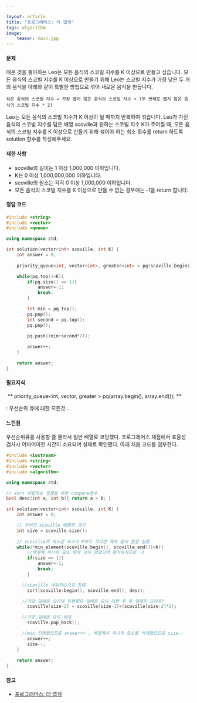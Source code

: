 ```yaml
---

layout: article
title: "프로그래머스: 더 맵게"
tags: algorithm
image: 
    teaser: main.jpg
---
```

#### 문제	

매운 것을 좋아하는 Leo는 모든 음식의 스코빌 지수를 K 이상으로 만들고 싶습니다. 모든 음식의 스코빌 지수를 K 이상으로 만들기 위해 Leo는 스코빌 지수가 가장 낮은 두 개의 음식을 아래와 같이 특별한 방법으로 섞어 새로운 음식을 만듭니다.

```
섞은 음식의 스코빌 지수 = 가장 맵지 않은 음식의 스코빌 지수 + (두 번째로 맵지 않은 음식의 스코빌 지수 * 2)
```

Leo는 모든 음식의 스코빌 지수가 K 이상이 될 때까지 반복하여 섞습니다.
Leo가 가진 음식의 스코빌 지수를 담은 배열 scoville과 원하는 스코빌 지수 K가 주어질 때, 모든 음식의 스코빌 지수를 K 이상으로 만들기 위해 섞어야 하는 최소 횟수를 return 하도록 solution 함수를 작성해주세요.



#### 제한 사항

- scoville의 길이는 1 이상 1,000,000 이하입니다.
- K는 0 이상 1,000,000,000 이하입니다.
- scoville의 원소는 각각 0 이상 1,000,000 이하입니다.
- 모든 음식의 스코빌 지수를 K 이상으로 만들 수 없는 경우에는 -1을 return 합니다.



#### 정답 코드

```c++
#include <string>
#include <vector>
#include <queue>

using namespace std;

int solution(vector<int> scoville, int K) {
    int answer = 0;
    
    priority_queue<int, vector<int>, greater<int> > pq(scoville.begin(), scoville.end());

    while(pq.top()<K){
        if(pq.size() == 1){
            answer=-1;
            break;
        }

        int min = pq.top();
        pq.pop();
        int second = pq.top();
        pq.pop();
        
        pq.push((min+second*2));

        answer++;
    }
    
    return answer;
}
```





#### 필요지식

​	** priority_queue<int, vector<int>, greater<int> > pq(array.begin(), array.end()); **

: 우선순위 큐에 대한 모든것...



#### 느낀점


 우선순위큐를 사용할 줄 몰라서 일반 배열로 코딩했다. 프로그래머스 채점에서 효율성 검사시 어마어마한 시간이 소요되며 실패로 확인됐다. 아래 처음 코드를 첨부한다.



```c++
#include <iostream>
#include <string>
#include <vector>
#include <algorithm>

using namespace std;

// sort 내림차순 정렬을 위한 compare함수
bool desc(int a, int b){ return a > b; }

int solution(vector<int> scoville, int K) {
    int answer = 0;

    // 주어진 scoville 배열의 크기
    int size = scoville.size();
    
    // scoville의 최소값 요소가 K보다 작다면 계속 음식 혼합 실행
    while(*min_element(scoville.begin(), scoville.end())<K){
      	//배열에 하나의 요소 밖에 남지 않았다면 불가능하므로 -1
        if(size == 1){
            answer=-1;
            break;
        }

      //scoville 내림차순으로 정렬
        sort(scoville.begin(), scoville.end(), desc);

      //가장 덜매운 요리와 두번째로 덜매운 요리 더한 후 후 덜매운 요리로! 
        scoville[size-2] = scoville[size-1]+(scoville[size-2]*2);

      //가장 덜매운 요리 삭제
        scoville.pop_back();

      //mix 진행됐으므로 answer++ , 배열에서 하나의 요소를 삭제했으므로 size--
        answer++;
        size--;
    }
    
    return answer;
}
```



#### 참고
- [프로그래머스: 더 맵게](https://programmers.co.kr/learn/courses/30/lessons/42626)